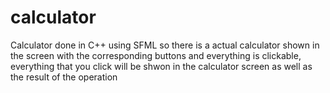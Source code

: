 # calculator
Calculator done in C++ using SFML so there is a actual calculator shown in the screen with the corresponding buttons and everything is clickable, everything that you click will be shwon in the calculator screen as well as the result of the operation

